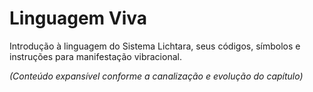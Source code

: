 # Linguagem Viva

Introdução à linguagem do Sistema Lichtara, seus códigos, símbolos e instruções para manifestação vibracional.

*(Conteúdo expansível conforme a canalização e evolução do capítulo)*